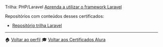 Trilha: PHP/Laravel [Aprenda a utilizar o framework Laravel](https://www.alura.com.br/formacao-laravel)

Repositórios com conteúdos desses certificados:
- [Repositório trilha Laravel](https://github.com/jtonynet/php-laravel-series)

---

:house: [Voltar ao perfil](https://github.com/jtonynet)
🎓 [Voltar aos Certificados Alura](../)